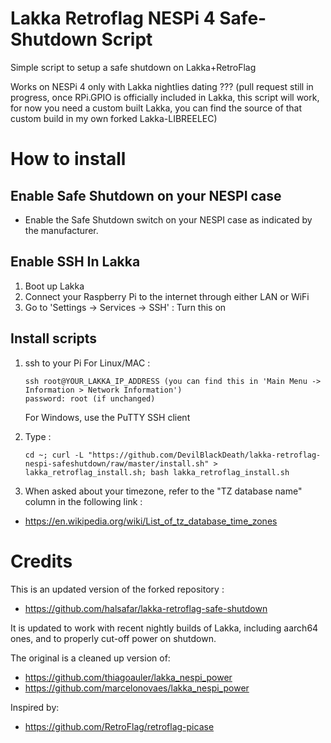# Lakka Retroflag NESPi 4 Safe-Shutdown Script
Simple script to setup a safe shutdown on Lakka+RetroFlag

Works on NESPi 4 only with Lakka nightlies dating ??? (pull request still in progress, once RPi.GPIO is officially included in Lakka, this script will work, for now you need a custom built Lakka, you can find the source of that custom build in my own forked Lakka-LIBREELEC)

# How to install

## Enable Safe Shutdown on your NESPI case

- Enable the Safe Shutdown switch on your NESPI case as indicated by the manufacturer.

## Enable SSH In Lakka
1. Boot up Lakka
1. Connect your Raspberry Pi to the internet through either LAN or WiFi
1. Go to 'Settings -> Services -> SSH' : Turn this on

## Install scripts

1. ssh to your Pi
   For Linux/MAC :
   ```text
   ssh root@YOUR_LAKKA_IP_ADDRESS (you can find this in 'Main Menu -> Information > Network Information')
   password: root (if unchanged)
   ```
   
   For Windows, use the PuTTY SSH client
   
1. Type :
   
   `cd ~; curl -L "https://github.com/DevilBlackDeath/lakka-retroflag-nespi-safeshutdown/raw/master/install.sh" > lakka_retroflag_install.sh; bash lakka_retroflag_install.sh`
   
1. When asked about your timezone, refer to the "TZ database name" column in the following link :
- https://en.wikipedia.org/wiki/List_of_tz_database_time_zones

# Credits
This is an updated version of the forked repository :
- https://github.com/halsafar/lakka-retroflag-safe-shutdown

It is updated to work with recent nightly builds of Lakka, including aarch64 ones, and to properly cut-off power on shutdown.

The original is a cleaned up version of:
- https://github.com/thiagoauler/lakka_nespi_power
- https://github.com/marcelonovaes/lakka_nespi_power

Inspired by:
- https://github.com/RetroFlag/retroflag-picase
